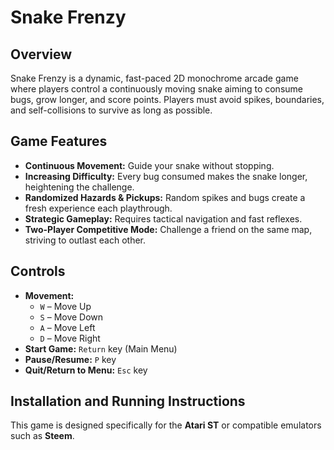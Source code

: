 # Snake Frenzy

## Overview
Snake Frenzy is a dynamic, fast-paced 2D monochrome arcade game where players control a continuously moving snake aiming to consume bugs, grow longer, and score points. Players must avoid spikes, boundaries, and self-collisions to survive as long as possible.

## Game Features
- **Continuous Movement:** Guide your snake without stopping.
- **Increasing Difficulty:** Every bug consumed makes the snake longer, heightening the challenge.
- **Randomized Hazards & Pickups:** Random spikes and bugs create a fresh experience each playthrough.
- **Strategic Gameplay:** Requires tactical navigation and fast reflexes.
- **Two-Player Competitive Mode:** Challenge a friend on the same map, striving to outlast each other.

## Controls
- **Movement:**  
  - `W` – Move Up  
  - `S` – Move Down  
  - `A` – Move Left  
  - `D` – Move Right  
- **Start Game:** `Return` key (Main Menu)
- **Pause/Resume:** `P` key  
- **Quit/Return to Menu:** `Esc` key  

## Installation and Running Instructions
This game is designed specifically for the **Atari ST** or compatible emulators such as **Steem**.
